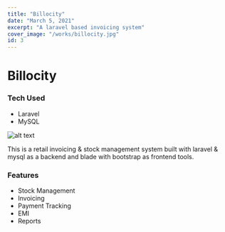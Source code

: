 ```yaml
---
title: "Billocity"
date: "March 5, 2021"
excerpt: "A laravel based invoicing system"
cover_image: "/works/billocity.jpg"
id: 3
---
```


# Billocity

### Tech Used

- Laravel
- MySQL

![alt text](/works/billocity.jpg)

This is a retail invoicing & stock management system built with laravel & mysql as a backend and blade with bootstrap as frontend tools.

### Features

- Stock Management
- Invoicing
- Payment Tracking
- EMI
- Reports
